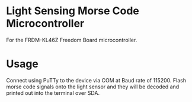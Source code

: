 # Light Sensing Morse Code Microcontroller

For the FRDM-KL46Z Freedom Board microcontroller. 

# Usage

Connect using PuTTy to the device via COM at Baud rate of 115200. Flash morse code signals onto the light sensor and they will be decoded and printed out into the terminal over SDA.